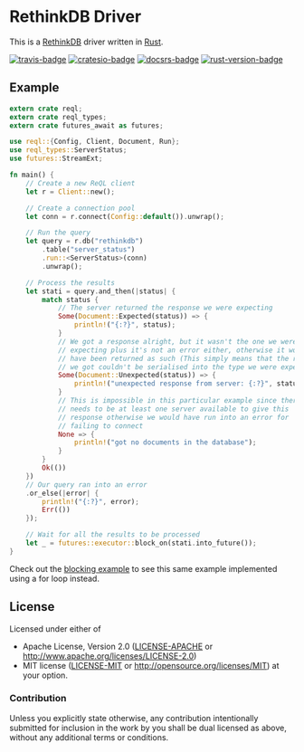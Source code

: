 # RethinkDB Driver

This is a [RethinkDB] driver written in [Rust].

[![travis-badge][]][travis] [![cratesio-badge][]][cratesio] [![docsrs-badge][]][docsrs] [![rust-version-badge][]][rust-version]

## Example

```rust
extern crate reql;
extern crate reql_types;
extern crate futures_await as futures;

use reql::{Config, Client, Document, Run};
use reql_types::ServerStatus;
use futures::StreamExt;

fn main() {
    // Create a new ReQL client
    let r = Client::new();

    // Create a connection pool
    let conn = r.connect(Config::default()).unwrap();

    // Run the query
    let query = r.db("rethinkdb")
        .table("server_status")
        .run::<ServerStatus>(conn)
        .unwrap();

    // Process the results
    let stati = query.and_then(|status| {
        match status {
            // The server returned the response we were expecting
            Some(Document::Expected(status)) => {
                println!("{:?}", status);
            }
            // We got a response alright, but it wasn't the one we were
            // expecting plus it's not an error either, otherwise it would
            // have been returned as such (This simply means that the response
            // we got couldn't be serialised into the type we were expecting)
            Some(Document::Unexpected(status)) => {
                println!("unexpected response from server: {:?}", status);
            }
            // This is impossible in this particular example since there
            // needs to be at least one server available to give this
            // response otherwise we would have run into an error for
            // failing to connect
            None => {
                println!("got no documents in the database");
            }
        }
        Ok(())
    })
    // Our query ran into an error
    .or_else(|error| {
        println!("{:?}", error);
        Err(())
    });

    // Wait for all the results to be processed
    let _ = futures::executor::block_on(stati.into_future());
}
```

Check out the [blocking example] to see this same example implemented using a for loop instead.

## License

Licensed under either of
* Apache License, Version 2.0 ([LICENSE-APACHE](LICENSE-APACHE) or http://www.apache.org/licenses/LICENSE-2.0)
* MIT license ([LICENSE-MIT](LICENSE-MIT) or http://opensource.org/licenses/MIT)
at your option.

### Contribution

Unless you explicitly state otherwise, any contribution intentionally submitted
for inclusion in the work by you shall be dual licensed as above, without any
additional terms or conditions.

[RethinkDB]: https://www.rethinkdb.com
[Rust]: https://www.rust-lang.org
[travis-badge]: https://travis-ci.org/rethinkdb-rs/reql.svg?branch=master
[travis]: https://travis-ci.org/rethinkdb-rs/reql
[cratesio-badge]: https://img.shields.io/crates/v/reql.svg
[cratesio]: https://crates.io/crates/reql
[docsrs-badge]: https://docs.rs/reql/badge.svg
[docsrs]: https://docs.rs/reql
[rust-version-badge]: https://img.shields.io/badge/rust-nightly%202018--03--01-blue.svg
[rust-version]: .travis.yml#L7
[blocking example]: https://github.com/rethinkdb-rs/reql/blob/master/examples/blocking.rs
